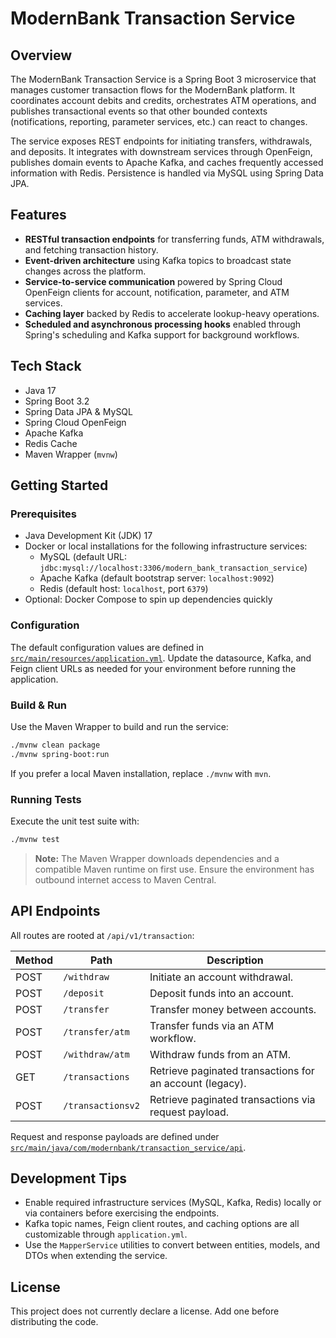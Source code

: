 # ModernBank Transaction Service

## Overview
The ModernBank Transaction Service is a Spring Boot 3 microservice that manages customer transaction flows for the ModernBank platform. It coordinates account debits and credits, orchestrates ATM operations, and publishes transactional events so that other bounded contexts (notifications, reporting, parameter services, etc.) can react to changes.

The service exposes REST endpoints for initiating transfers, withdrawals, and deposits. It integrates with downstream services through OpenFeign, publishes domain events to Apache Kafka, and caches frequently accessed information with Redis. Persistence is handled via MySQL using Spring Data JPA.

## Features
- **RESTful transaction endpoints** for transferring funds, ATM withdrawals, and fetching transaction history.
- **Event-driven architecture** using Kafka topics to broadcast state changes across the platform.
- **Service-to-service communication** powered by Spring Cloud OpenFeign clients for account, notification, parameter, and ATM services.
- **Caching layer** backed by Redis to accelerate lookup-heavy operations.
- **Scheduled and asynchronous processing hooks** enabled through Spring's scheduling and Kafka support for background workflows.

## Tech Stack
- Java 17
- Spring Boot 3.2
- Spring Data JPA & MySQL
- Spring Cloud OpenFeign
- Apache Kafka
- Redis Cache
- Maven Wrapper (`mvnw`)

## Getting Started
### Prerequisites
- Java Development Kit (JDK) 17
- Docker or local installations for the following infrastructure services:
  - MySQL (default URL: `jdbc:mysql://localhost:3306/modern_bank_transaction_service`)
  - Apache Kafka (default bootstrap server: `localhost:9092`)
  - Redis (default host: `localhost`, port `6379`)
- Optional: Docker Compose to spin up dependencies quickly

### Configuration
The default configuration values are defined in [`src/main/resources/application.yml`](src/main/resources/application.yml). Update the datasource, Kafka, and Feign client URLs as needed for your environment before running the application.

### Build & Run
Use the Maven Wrapper to build and run the service:

```bash
./mvnw clean package
./mvnw spring-boot:run
```

If you prefer a local Maven installation, replace `./mvnw` with `mvn`.

### Running Tests
Execute the unit test suite with:

```bash
./mvnw test
```

> **Note:** The Maven Wrapper downloads dependencies and a compatible Maven runtime on first use. Ensure the environment has outbound internet access to Maven Central.

## API Endpoints
All routes are rooted at `/api/v1/transaction`:

| Method | Path | Description |
| ------ | ---- | ----------- |
| POST | `/withdraw` | Initiate an account withdrawal. |
| POST | `/deposit` | Deposit funds into an account. |
| POST | `/transfer` | Transfer money between accounts. |
| POST | `/transfer/atm` | Transfer funds via an ATM workflow. |
| POST | `/withdraw/atm` | Withdraw funds from an ATM. |
| GET | `/transactions` | Retrieve paginated transactions for an account (legacy). |
| POST | `/transactionsv2` | Retrieve paginated transactions via request payload. |

Request and response payloads are defined under [`src/main/java/com/modernbank/transaction_service/api`](src/main/java/com/modernbank/transaction_service/api).

## Development Tips
- Enable required infrastructure services (MySQL, Kafka, Redis) locally or via containers before exercising the endpoints.
- Kafka topic names, Feign client routes, and caching options are all customizable through `application.yml`.
- Use the `MapperService` utilities to convert between entities, models, and DTOs when extending the service.

## License
This project does not currently declare a license. Add one before distributing the code.
